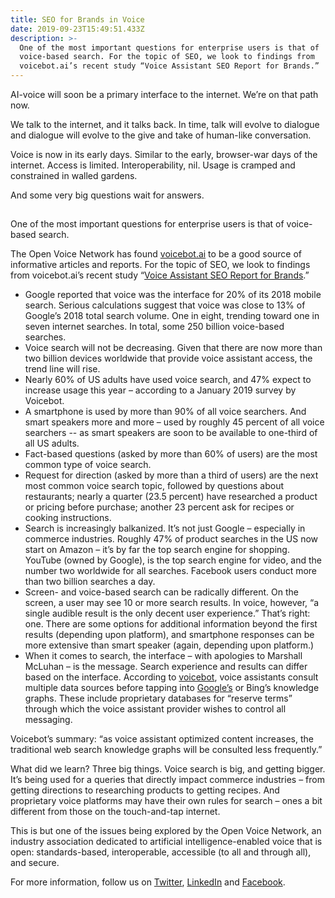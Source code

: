```yaml
---
title: SEO for Brands in Voice
date: 2019-09-23T15:49:51.433Z
description: >-
  One of the most important questions for enterprise users is that of
  voice-based search. For the topic of SEO, we look to findings from
  voicebot.ai’s recent study “Voice Assistant SEO Report for Brands.”
---
```

AI-voice will soon be a primary interface to the internet. We’re on that path now. 

We talk to the internet, and it talks back. In time, talk will evolve to dialogue and dialogue will evolve to the give and take of human-like conversation.  

Voice is now in its early days. Similar to the early, browser-war days of the internet. Access is limited. Interoperability, nil. Usage is cramped and constrained in walled gardens. And some very big questions wait for answers. 

## One of the most important questions for enterprise users is that of voice-based search. 

The Open Voice Network has found [voicebot.ai](https://voicebot.ai) to be a good source of informative articles and reports. For the topic of SEO, we look to findings from voicebot.ai’s recent study “[Voice Assistant SEO Report for Brands](https://voicebot.ai/2019/07/09/new-data-on-voice-assistant-seo-is-a-wake-up-call-for-brands/).”

* Google reported that voice was the interface for 20% of its 2018 mobile search. Serious calculations suggest that voice was close to 13% of Google’s 2018 total search volume. One in eight, trending toward one in seven internet searches. In total, some 250 billion voice-based searches.  
* Voice search will not be decreasing. Given that there are now more than two billion devices worldwide that provide voice assistant access, the trend line will rise.
* Nearly 60% of US adults have used voice search, and 47% expect to increase usage this year – according to a January 2019 survey by Voicebot.
* A smartphone is used by more than 90% of all voice searchers.  And smart speakers more and more – used by roughly 45 percent of all voice searchers -- as smart speakers are soon to be available to one-third of all US adults. 
* Fact-based questions (asked by more than 60% of users) are the most common type of voice search.
* Request for direction (asked by more than a third of users) are the next most common voice search topic, followed by questions about restaurants; nearly a quarter (23.5 percent) have researched a product or pricing before purchase; another 23 percent ask for recipes or cooking instructions.
* Search is increasingly balkanized. It’s not just Google – especially in commerce industries. Roughly 47% of product searches in the US now start on Amazon – it’s by far the top search engine for shopping. YouTube (owned by Google), is the top search engine for video, and the number two worldwide for all searches. Facebook users conduct more than two billion searches a day.  
* Screen- and voice-based search can be radically different. On the screen, a user may see 10 or more search results. In voice, however, “a single audible result is the only decent user experience.”  That’s right:  one. There are some options for additional information beyond the first results (depending upon platform), and smartphone responses can be more extensive than smart speaker (again, depending upon platform.) 
* When it comes to search, the interface – with apologies to Marshall McLuhan – is the message. Search experience and results can differ based on the interface. According to [voicebot](https://voicebot.ai), voice assistants consult multiple data sources before tapping into [Google’s](https://www.google.com) or Bing’s knowledge graphs. These include proprietary databases for “reserve terms” through which the voice assistant provider wishes to control all messaging. 

Voicebot’s summary: “as voice assistant optimized content increases, the traditional web search knowledge graphs will be consulted less frequently.”

What did we learn? Three big things. Voice search is big, and getting bigger. It’s being used for a queries that directly impact commerce industries – from getting directions to researching products to getting recipes. And proprietary voice platforms may have their own rules for search – ones a bit different from those on the touch-and-tap internet.

This is but one of the issues being explored by the Open Voice Network, an industry association dedicated to artificial intelligence-enabled voice that is open: standards-based, interoperable, accessible (to all and through all), and secure.

For more information, follow us on [Twitter](https://twitter.com/openvoicenet), [LinkedIn](https://www.linkedin.com/company/40808157) and [Facebook](https://www.facebook.com/Open-Voice-Network-103375474336837/).

